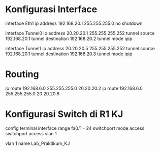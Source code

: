# Konfigurasi Interface
interface Eth1
 ip address 192.168.20.1 255.255.255.0
 no shutdown

interface Tunnel0
 ip address 20.20.20.1 255.255.255.252
 tunnel source 192.168.20.1
 tunnel destination 192.168.20.2
 tunnel mode ipip

interface Tunnel1
 ip address 20.20.20.5 255.255.255.252
 tunnel source 192.168.20.1
 tunnel destination 192.168.20.3
 tunnel mode ipip

# Routing
ip route 192.168.6.0 255.255.255.0 20.20.20.2
ip route 192.168.6.0 255.255.255.0 20.20.20.6

# Konfigurasi Switch di R1 KJ
config terminal
interface range fa0/1 - 24
 switchport mode access
 switchport access vlan 1

vlan 1
 name Lab_Praktikum_KJ